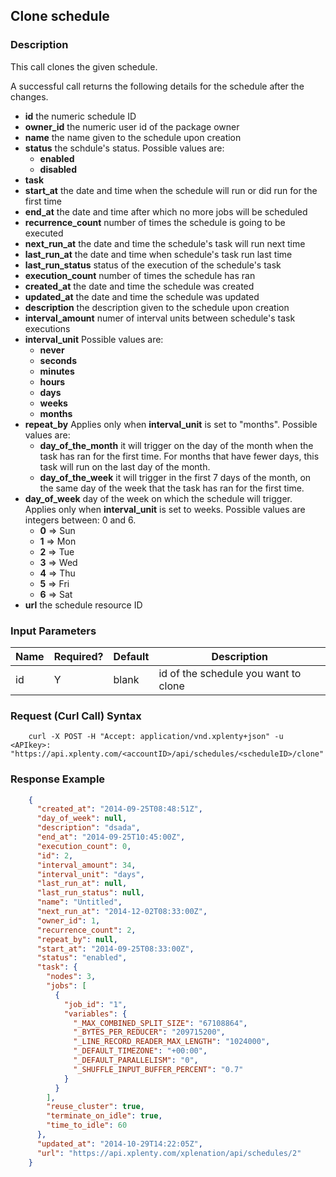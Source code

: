 ## Clone schedule

### Description
This call clones the given schedule.


A successful call returns the following details for the schedule after the changes.
* **id** the numeric schedule ID
* **owner_id** the numeric user id of the package owner
* **name** the name given to the schedule upon creation
* **status** the schdule's status. Possible values are:
    * **enabled**
    * **disabled**
* **task**
* **start_at** the date and time when the schedule will run or did run for the first time
* **end_at** the date and time after which no more jobs will be scheduled
* **recurrence_count** number of times the schedule is going to be executed
* **next_run_at** the date and time the schedule's task will run next time
* **last_run_at** the date and time when schedule's task run last time
* **last_run_status** status of the execution of the schedule's task
* **execution_count** number of times the schedule has ran
* **created_at** the date and time the schedule was created
* **updated_at** the date and time the schedule was updated
* **description** the description given to the schedule upon creation
* **interval_amount** numer of interval units between schedule's task executions
* **interval_unit** Possible values are:
    * **never**
    * **seconds**
    * **minutes**
    * **hours**
    * **days**
    * **weeks**
    * **months**
* **repeat_by** Applies only when **interval_unit** is set to "months". Possible values are:
    * **day_of_the_month** it will trigger on the day of the month when the task has ran for the first time. For months that have fewer days, this task will run on the last day of the month.
    * **day_of_the_week** it will trigger in the first 7 days of the month, on the same day of the week that the task has ran for the first time.
* **day_of_week** day of the week on which the schedule will trigger. Applies only when **interval_unit** is set to weeks. Possible values are integers between: 0 and 6.
    * **0** => Sun
    * **1** => Mon
    * **2** => Tue
    * **3** => Wed
    * **4** => Thu
    * **5** => Fri
    * **6** => Sat
* **url** the schedule resource ID

### Input Parameters

| Name | Required? | Default | Description                          |
| ---- | --------- | ------- | -----------                          |
| id   | Y         | blank   | id of the schedule you want to clone |

### Request (Curl Call) Syntax
```shell
    curl -X POST -H "Accept: application/vnd.xplenty+json" -u <APIkey>: "https://api.xplenty.com/<accountID>/api/schedules/<scheduleID>/clone"
```

### Response Example
```json
    {
      "created_at": "2014-09-25T08:48:51Z",
      "day_of_week": null,
      "description": "dsada",
      "end_at": "2014-09-25T10:45:00Z",
      "execution_count": 0,
      "id": 2,
      "interval_amount": 34,
      "interval_unit": "days",
      "last_run_at": null,
      "last_run_status": null,
      "name": "Untitled",
      "next_run_at": "2014-12-02T08:33:00Z",
      "owner_id": 1,
      "recurrence_count": 2,
      "repeat_by": null,
      "start_at": "2014-09-25T08:33:00Z",
      "status": "enabled",
      "task": {
        "nodes": 3,
        "jobs": [
          {
            "job_id": "1",
            "variables": {
              "_MAX_COMBINED_SPLIT_SIZE": "67108864",
              "_BYTES_PER_REDUCER": "209715200",
              "_LINE_RECORD_READER_MAX_LENGTH": "1024000",
              "_DEFAULT_TIMEZONE": "+00:00",
              "_DEFAULT_PARALLELISM": "0",
              "_SHUFFLE_INPUT_BUFFER_PERCENT": "0.7"
            }
          }
        ],
        "reuse_cluster": true,
        "terminate_on_idle": true,
        "time_to_idle": 60
      },
      "updated_at": "2014-10-29T14:22:05Z",
      "url": "https://api.xplenty.com/xplenation/api/schedules/2"
    }
```
